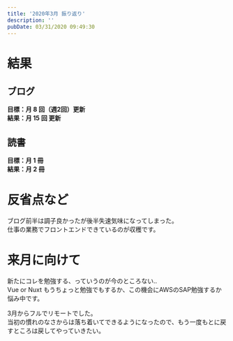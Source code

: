 ```yaml
---
title: '2020年3月 振り返り'
description: ''
pubDate: 03/31/2020 09:49:30
---
```


<h1>結果</h1>

<h2>ブログ</h2>

<p><strong>目標：月 8 回（週2回）更新</strong><br />
<strong>結果：月 15 回 更新</strong></p>

<h2>読書</h2>

<p><strong>目標：月 1 冊</strong><br />
<strong>結果：月 2 冊</strong></p>

<h1>反省点など</h1>

<p>ブログ前半は調子良かったが後半失速気味になってしまった。<br />
仕事の業務でフロントエンドできているのが収穫です。</p>

<h1>来月に向けて</h1>

<p>新たにコレを勉強する、っていうのが今のところない..<br />
Vue or Nuxt もうちょっと勉強でもするか、この機会にAWSのSAP勉強するか悩み中です。</p>

<p>3月からフルでリモートでした。<br />
当初の慣れのなさからは落ち着いてできるようになったので、もう一度もとに戻すところは戻してやっていきたい。</p>
